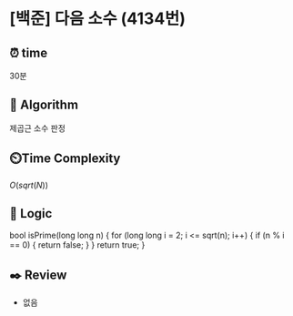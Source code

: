 # [백준] 다음 소수 (4134번)

## ⏰  **time**

30분

## :pushpin: **Algorithm**

제곱근 소수 판정

## ⏲️**Time Complexity**

$O(sqrt(N))$

## :round_pushpin: **Logic**

bool isPrime(long long n) {
	for (long long i = 2; i <= sqrt(n); i++) {
		if (n % i == 0) {
			return false;
		}
	}
	return true;
}
   

## :black_nib: **Review**
- 없음
